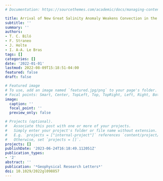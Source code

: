 ```yaml
---
# Documentation: https://sourcethemes.com/academic/docs/managing-content/

title: Arrival of New Great Salinity Anomaly Weakens Convection in the Irminger Sea
subtitle: ''
summary: ''
authors:
- T. C. Biló
- F. Straneo
- J. Holte
- I. A‐A. Le Bras
tags: []
categories: []
date: '2022-01-01'
lastmod: 2022-08-09T15:18:51-04:00
featured: false
draft: false

# Featured image
# To use, add an image named `featured.jpg/png` to your page's folder.
# Focal points: Smart, Center, TopLeft, Top, TopRight, Left, Right, BottomLeft, Bottom, BottomRight.
image:
  caption: ''
  focal_point: ''
  preview_only: false

# Projects (optional).
#   Associate this post with one or more of your projects.
#   Simply enter your project's folder or file name without extension.
#   E.g. `projects = ["internal-project"]` references `content/project/deep-learning/index.md`.
#   Otherwise, set `projects = []`.
projects: []
publishDate: '2023-06-24T16:18:49.112051Z'
publication_types:
- '2'
abstract: ''
publication: '*Geophysical Research Letters*'
doi: 10.1029/2022gl098857
---
```


